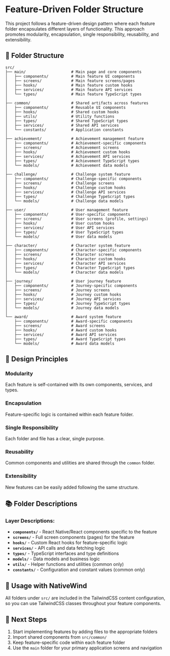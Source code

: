 # Feature-Driven Folder Structure

This project follows a feature-driven design pattern where each feature folder encapsulates different layers of functionality. This approach promotes modularity, encapsulation, single responsibility, reusability, and extensibility.

## 📁 Folder Structure

```
src/
├── main/                    # Main page and core components
│   ├── components/          # Main feature UI components
│   ├── screens/             # Main feature screens/pages
│   ├── hooks/               # Main feature custom hooks
│   ├── services/            # Main feature API services
│   └── types/               # Main feature TypeScript types
│
├── common/                  # Shared artifacts across features
│   ├── components/          # Reusable UI components
│   ├── hooks/               # Shared custom hooks
│   ├── utils/               # Utility functions
│   ├── types/               # Shared TypeScript types
│   ├── services/            # Shared API services
│   └── constants/           # Application constants
│
├── achievement/             # Achievement management feature
│   ├── components/          # Achievement-specific components
│   ├── screens/             # Achievement screens
│   ├── hooks/               # Achievement custom hooks
│   ├── services/            # Achievement API services
│   ├── types/               # Achievement TypeScript types
│   └── models/              # Achievement data models
│
├── challenge/               # Challenge system feature
│   ├── components/          # Challenge-specific components
│   ├── screens/             # Challenge screens
│   ├── hooks/               # Challenge custom hooks
│   ├── services/            # Challenge API services
│   ├── types/               # Challenge TypeScript types
│   └── models/              # Challenge data models
│
├── user/                    # User management feature
│   ├── components/          # User-specific components
│   ├── screens/             # User screens (profile, settings)
│   ├── hooks/               # User custom hooks
│   ├── services/            # User API services
│   ├── types/               # User TypeScript types
│   └── models/              # User data models
│
├── character/               # Character system feature
│   ├── components/          # Character-specific components
│   ├── screens/             # Character screens
│   ├── hooks/               # Character custom hooks
│   ├── services/            # Character API services
│   ├── types/               # Character TypeScript types
│   └── models/              # Character data models
│
├── journey/                 # User journey feature
│   ├── components/          # Journey-specific components
│   ├── screens/             # Journey screens
│   ├── hooks/               # Journey custom hooks
│   ├── services/            # Journey API services
│   ├── types/               # Journey TypeScript types
│   └── models/              # Journey data models
│
└── award/                   # Award system feature
    ├── components/          # Award-specific components
    ├── screens/             # Award screens
    ├── hooks/               # Award custom hooks
    ├── services/            # Award API services
    ├── types/               # Award TypeScript types
    └── models/              # Award data models
```

## 🎯 Design Principles

### **Modularity**
Each feature is self-contained with its own components, services, and types.

### **Encapsulation**
Feature-specific logic is contained within each feature folder.

### **Single Responsibility**
Each folder and file has a clear, single purpose.

### **Reusability**
Common components and utilities are shared through the `common` folder.

### **Extensibility**
New features can be easily added following the same structure.

## 📚 Folder Descriptions

### **Layer Descriptions:**

- **`components/`** - React Native/React components specific to the feature
- **`screens/`** - Full screen components (pages) for the feature
- **`hooks/`** - Custom React hooks for feature-specific logic
- **`services/`** - API calls and data fetching logic
- **`types/`** - TypeScript interfaces and type definitions
- **`models/`** - Data models and business logic
- **`utils/`** - Helper functions and utilities (common only)
- **`constants/`** - Configuration and constant values (common only)

## 🚀 Usage with NativeWind

All folders under `src/` are included in the TailwindCSS content configuration, so you can use TailwindCSS classes throughout your feature components.

## 📖 Next Steps

1. Start implementing features by adding files to the appropriate folders
2. Import shared components from `src/common/`
3. Keep feature-specific code within each feature folder
4. Use the `main` folder for your primary application screens and navigation
